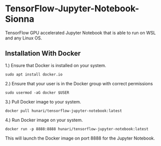 # TensorFlow-Jupyter-Notebook-Sionna
TensorFlow GPU accelerated Jupyter Notebook that is able to run on WSL and any Linux OS.

Installation With Docker
--
1.) Ensure that Docker is installed on your system.

```sudo apt install docker.io```

2.) Ensure that your user is in the Docker group with correct permissions

```sudo usermod -aG docker $USER```

3.)  Pull Docker image to your system.

```docker pull hunari/tensorflow-jupyter-notebook:latest```

4.) Run Docker image on your system.

```docker run -p 8888:8888 hunari/tensorflow-jupyter-notebook:latest```

This will launch the Docker image on port 8888 for the Jupyter Notebook.
 
